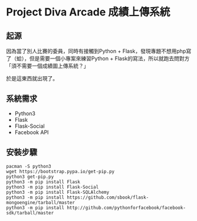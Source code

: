 # Project Diva Arcade 成績上傳系統

## 起源

因為當了別人比賽的委員，同時有接觸到Python + Flask，發現專題不想用php寫了（蛤），但是需要一個小專案來練習Python + Flask的寫法，所以就跑去問對方「須不需要一個成績圖上傳系統？」

於是這東西就出現了。

## 系統需求

* Python3
* Flask
* Flask-Social
* Facebook API

## 安裝步驟

    pacman -S python3
    wget https://bootstrap.pypa.io/get-pip.py
    python3 get-pip.py
    python3 -m pip install Flask
    python3 -m pip install Flask-Social
    python3 -m pip install Flask-SQLAlchemy
    python3 -m pip install https://github.com/sbook/flask-mongoengine/tarball/master
    python3 -m pip install http://github.com/pythonforfacebook/facebook-sdk/tarball/master

